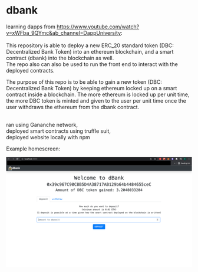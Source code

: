 # dbank
learning dapps from https://www.youtube.com/watch?v=xWFba_9QYmc&ab_channel=DappUniversity: <br /><br />
This repository is able to deploy a new ERC_20 standard token (DBC: Decentralized Bank Token) into an ethereum blockchain, and a smart contract (dbank) into the blockchain as well. <br />
The repo also can also be used to run the front end to interact with the deployed contracts. <br />

The purpose of this repo is to be able to gain a new token (DBC: Decentralized Bank Token) by keeping ethereum locked up on a smart contract inside a blockchain. The more ethereum is locked up per unit time, the more DBC token is minted and given to the user per unit time once the user withdraws the ethereum from the dbank contract. <br /> <br />

  ran using Gananche network, <br />
  deployed smart contracts using truffle suit, <br />
  deployed website locally with npm <br />
  
Example homescreen: <br />  

![alt text](https://github.com/EnrikoChavez/dbank/blob/master/_example_image_homescreen.png?raw=true)
